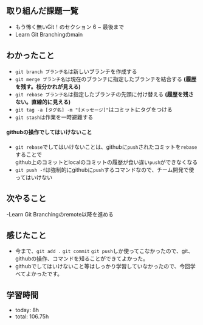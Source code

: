  ##  取り組んだ課題一覧
- もう怖く無いGit！のセクション 6 ~ 最後まで
- Learn Git Branchingのmain

 ##  わかったこと
- `git branch ブランチ名`は新しいブランチを作成する
- `git merge ブランチ名`は現在のブランチに指定したブランチを結合する **(履歴を残す。枝分かれが見える)**
- `git rebase ブランチ名`は指定したブランチの先頭に付け替える **(履歴を残さない。直線的に見える)**
- `git tag -a [タグ名] -m "[メッセージ]"`はコミットにタグをつける
- `git stash`は作業を一時避難する

#### githubの操作でしてはいけないこと
- `git rebase`でしてはいけないことは、githubに`push`されたコミットを`rebase`することで<br>github上のコミットとlocalのコミットの履歴が食い違い`push`ができなくなる
- `git push -f`は強制的にgithubに`push`するコマンドなので、チーム開発で使ってはいけない


 ##  次やること
-Learn Git Branchingのremote以降を進める

 ##  感じたこと
- 今まで、`git add .` `git commit` `git push`しか使ってこなかったので、git、githubの操作、コマンドを知ることができてよかった。
- githubでしてはいけないこと等はしっかり学習していなかったので、今回学べてよかったです。

 ##  学習時間
- today: 8h
- total: 106.75h
